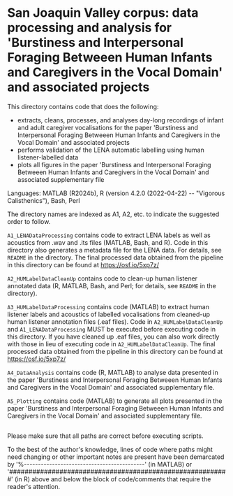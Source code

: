 # San Joaquin Valley corpus: data processing and analysis for 'Burstiness and Interpersonal Foraging Betweeen Human Infants and Caregivers in the Vocal Domain' and associated projects

This directory contains code that does the following:
- extracts, cleans, processes, and analyses day-long recordings of infant and adult caregiver vocalisations for the paper 'Burstiness and Interpersonal Foraging Betweeen Human Infants and Caregivers in the Vocal Domain' and associated projects
- performs validation of the LENA automatic labelling using human listener-labelled data
- plots all figures in the paper 'Burstiness and Interpersonal Foraging Betweeen Human Infants and Caregivers in the Vocal Domain' and associated supplementary file

Languages: MATLAB (R2024b), R (version 4.2.0 (2022-04-22) -- "Vigorous Calisthenics"), Bash, Perl

The directory names are indexed as A1, A2, etc. to indicate the suggested order to follow. 

`A1_LENADataProcessing` contains code to extract LENA labels as well as acoustics from .wav and .its files (MATLAB, Bash, and R). Code in this directory also generates a metadata file for the LENA data. For details, see `README` in the directory. The final processed data obtained from the pipeline in this directory can be found at https://osf.io/5xp7z/

`A2_HUMLabelDataCleanUp` contains code to clean-up human listener annotated data (R, MATLAB, Bash, and Perl; for details, see `README` in the directory).

`A3_HUMLabelDataProcessing` contains code (MATLAB) to extract human listener labels and acoustics of labelled vocalisations from cleaned-up human listener annotation files (.eaf files). Code in `A2_HUMLabelDataCleanUp` and `A1_LENADataProcessing` MUST be executed before executing code in this directory. If you have cleaned up .eaf files, you can also work directly with those in lieu of executing code in `A2_HUMLabelDataCleanUp`. The final processed data obtained from the pipeline in this directory can be found at https://osf.io/5xp7z/

`A4_DataAnalysis` contains code (R, MATLAB) to analyse data presented in the paper 'Burstiness and Interpersonal Foraging Betweeen Human Infants and Caregivers in the Vocal Domain' and associated supplementary file. 

`A5_Plotting` contains code (MATLAB) to generate all plots presented in the paper 'Burstiness and Interpersonal Foraging Betweeen Human Infants and Caregivers in the Vocal Domain' and associated supplementary file.

##
Please make sure that all paths are correct before executing scripts. 

To the best of the author's knowledge, lines of code where paths might need changing or other important notes are present have been demarcated by '%-------------------------------------------' (in MATLAB) or '#########################################################' (in R) above and below the block of code/comments that require the reader's attention. 
##
